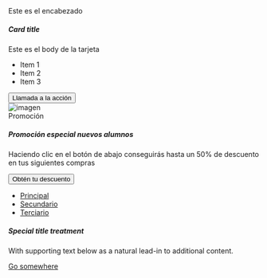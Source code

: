 
<!DOCTYPE html>
<html lang="en">
  <head>
    <meta charset="UTF-8" />
    <meta http-equiv="X-UA-Compatible" content="IE=edge" />
    <meta name="viewport" content="width=device-width, initial-scale=1.0" />
    <title>Tarjetas</title>
    <link
      href="https://cdn.jsdelivr.net/npm/bootstrap@5.1.3/dist/css/bootstrap.min.css"
      rel="stylesheet"
      integrity="sha384-1BmE4kWBq78iYhFldvKuhfTAU6auU8tT94WrHftjDbrCEXSU1oBoqyl2QvZ6jIW3"
      crossorigin="anonymous"
    />
  </head>
  <body>
    <div class="container py-4">
      <div class="card" style="width: 15rem">
        <div class="card-header">Este es el encabezado</div>
        <div class="card-body">
          <h5 class="card-title">Card title</h5>
          <p class="card-text">Este es el body de la tarjeta</p>
          <ul class="list-group list-group-flush">
            <li class="list-group-item">Item 1</li>
            <li class="list-group-item">Item 2</li>
            <li class="list-group-item">Item 3</li>
          </ul>
        </div>
        <div class="card-footer">
          <button class="btn btn-primary btn-sm">Llamada a la acción</button>
        </div>
        <img
          src="https://upload.wikimedia.org/wikipedia/commons/thumb/1/1d/Blue_Zurich_%2831895270053%29.jpg/1200px-Blue_Zurich_%2831895270053%29.jpg"
          class="card-img-bottom"
          alt="imagen"
        />
      </div>
      <div class="card mt-4">
        <div class="card-header">Promoción</div>
        <div class="card-body">
          <h5 class="card-title display-6 col-md-9">
            Promoción especial nuevos alumnos
          </h5>
          <p class="card-text col-md-9">
            Haciendo clic en el botón de abajo conseguirás hasta un 50% de
            descuento en tus siguientes compras
          </p>
          <button class="btn btn-primary btn-sm">Obtén tu descuento</button>
        </div>
      </div>
      <div class="card mt-4">
        <div class="card-header">
          <ul class="nav nav-tabs card-header-tabs">
            <li class="nav-item">
              <a href="#" class="nav-link active">Principal</a>
            </li>
            <li class="nav-item">
              <a href="#" class="nav-link">Secundario</a>
            </li>
            <li class="nav-item">
                <a href="#" class="nav-link">Terciario</a>
            </li>
          </ul>
        </div>
        <div class="card-body">
          <h5 class="card-title">Special title treatment</h5>
          <p class="card-text">
            With supporting text below as a natural lead-in to additional content.
          </p>
          <a href="#" class="btn btn-primary">Go somewhere</a>
        </div>
      </div>
    </div>
  </body>
  <script
    src="https://cdn.jsdelivr.net/npm/bootstrap@5.1.3/dist/js/bootstrap.bundle.min.js"
    integrity="sha384-ka7Sk0Gln4gmtz2MlQnikT1wXgYsOg+OMhuP+IlRH9sENBO0LRn5q+8nbTov4+1p"
    crossorigin="anonymous"
  ></script>
</html>
